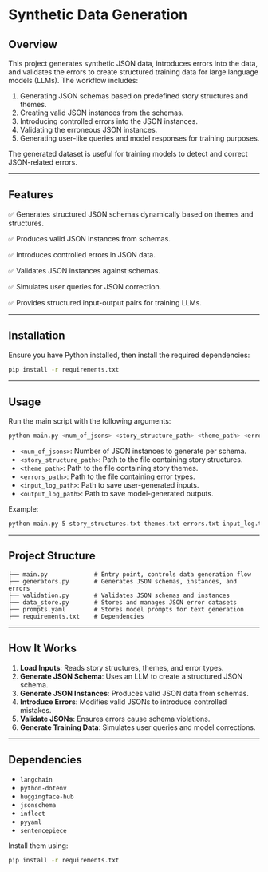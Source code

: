 # Synthetic Data Generation

## Overview
This project generates synthetic JSON data, introduces errors into the data, and validates the errors to create structured training data for large language models (LLMs). The workflow includes:

1. Generating JSON schemas based on predefined story structures and themes.
2. Creating valid JSON instances from the schemas.
3. Introducing controlled errors into the JSON instances.
4. Validating the erroneous JSON instances.
5. Generating user-like queries and model responses for training purposes.

The generated dataset is useful for training models to detect and correct JSON-related errors.

---

## Features

✅ Generates structured JSON schemas dynamically based on themes and structures.

✅ Produces valid JSON instances from schemas.

✅ Introduces controlled errors in JSON data.

✅ Validates JSON instances against schemas.

✅ Simulates user queries for JSON correction.

✅ Provides structured input-output pairs for training LLMs.

---

## Installation

Ensure you have Python installed, then install the required dependencies:

```sh
pip install -r requirements.txt
```

---

## Usage
Run the main script with the following arguments:

```sh
python main.py <num_of_jsons> <story_structure_path> <theme_path> <errors_path> <input_log_path> <output_log_path>
```

- `<num_of_jsons>`: Number of JSON instances to generate per schema.
- `<story_structure_path>`: Path to the file containing story structures.
- `<theme_path>`: Path to the file containing story themes.
- `<errors_path>`: Path to the file containing error types.
- `<input_log_path>`: Path to save user-generated inputs.
- `<output_log_path>`: Path to save model-generated outputs.

Example:

```sh
python main.py 5 story_structures.txt themes.txt errors.txt input_log.txt output_log.txt
```

---

## Project Structure

```
├── main.py             # Entry point, controls data generation flow
├── generators.py       # Generates JSON schemas, instances, and errors
├── validation.py       # Validates JSON schemas and instances
├── data_store.py       # Stores and manages JSON error datasets
├── prompts.yaml        # Stores model prompts for text generation
├── requirements.txt    # Dependencies
```

---

## How It Works

1. **Load Inputs**: Reads story structures, themes, and error types.
2. **Generate JSON Schema**: Uses an LLM to create a structured JSON schema.
3. **Generate JSON Instances**: Produces valid JSON data from schemas.
4. **Introduce Errors**: Modifies valid JSONs to introduce controlled mistakes.
5. **Validate JSONs**: Ensures errors cause schema violations.
6. **Generate Training Data**: Simulates user queries and model corrections.

---

## Dependencies
- `langchain`
- `python-dotenv`
- `huggingface-hub`
- `jsonschema`
- `inflect`
- `pyyaml`
- `sentencepiece`

Install them using:

```sh
pip install -r requirements.txt
```

